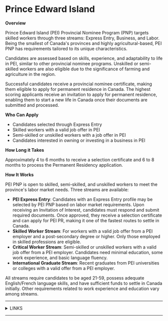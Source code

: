 # Prince Edward Island

**Overview**

Prince Edward Island (PEI) Provincial Nominee Program (PNP) targets skilled workers through three streams: Express Entry, Business, and Labor. Being the smallest of Canada's provinces and highly agricultural-based, PEI PNP has requirements tailored to its unique characteristics.

Candidates are assessed based on skills, experience, and adaptability to life in PEI, similar to other provincial nominee programs. Unskilled or semi-skilled workers are also eligible due to the significance of farming and agriculture in the region.

Successful candidates receive a provincial nominee certificate, making them eligible to apply for permanent residence in Canada. The highest scoring applicants receive an invitation to apply for permanent residence, enabling them to start a new life in Canada once their documents are submitted and processed.

**Who Can Apply**

* Candidates selected through Express Entry
* Skilled workers with a valid job offer in PEI
* Semi-skilled or unskilled workers with a job offer in PEI
* Candidates interested in owning or investing in a business in PEI

**How Long it Takes**

Approximately 4 to 6 months to receive a selection certificate and 6 to 8 months to process the Permanent Residency application.

**How It Works**

PEI PNP is open to skilled, semi-skilled, and unskilled workers to meet the province's labor market needs. Three streams are available:

* **PEI Express Entry**: Candidates with an Express Entry profile may be selected by PEI PNP based on labor market requirements. Upon receiving an Invitation of Interest, candidates must respond and submit required documents. Once approved, they receive a selection certificate and can apply for PEI PR, making it one of the fastest routes to settle in Canada.
* **Skilled Worker Stream**: For workers with a valid job offer from a PEI employer and a post-secondary degree or higher. Only those employed in skilled professions are eligible.
* **Critical Worker Stream**: Semi-skilled or unskilled workers with a valid job offer from a PEI employer. Candidates need minimal education, some work experience, and basic language fluency.
* **International Graduate Stream**: Recent graduates from PEI universities or colleges with a valid offer from a PEI employer.

All streams require candidates to be aged 21-59, possess adequate English/French language skills, and have sufficient funds to settle in Canada initially. Other requirements related to work experience and education vary among streams.

***

<details>

<summary>LINKS</summary>

Additional Information:\
[http://www.gov.pe.ca/immigration/index.php3?number=1014385\&lang=E](http://www.gov.pe.ca/immigration/index.php3?number=1014385\&lang=E)

</details>

***
